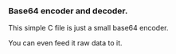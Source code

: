 ### Base64 encoder and decoder.

This simple C file is just a small base64 encoder. 

You can even feed it raw data to it.
